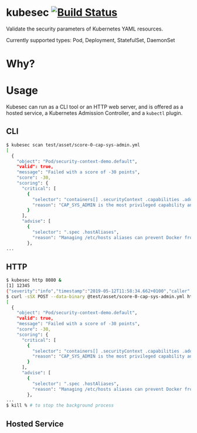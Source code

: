 # kubesec [![Build Status](https://travis-ci.com/controlplaneio/kubesec.svg?token=2zTFdbp4Jrcox4MuDKaD&branch=master)](https://travis-ci.com/controlplaneio/kubesec)

Validate the security parameters of Kubernetes YAML resources.

Currently supported types: Pod, Deployment, StatefulSet, DaemonSet

# Why?

# Usage

Kubesec can run as a CLI tool or an HTTP web server, and is offered as a hosted service, a Kubernetes Admission Controller, and a `kubectl` plugin.

## CLI

```bash
$ kubesec scan test/asset/score-0-cap-sys-admin.yml
[
  {
    "object": "Pod/security-context-demo.default",
    "valid": true,
    "message": "Failed with a score of -30 points",
    "score": -30,
    "scoring": {
      "critical": [
        {
          "selector": "containers[] .securityContext .capabilities .add == SYS_ADMIN",
          "reason": "CAP_SYS_ADMIN is the most privileged capability and should always be avoided"
        }
      ],
      "advise": [
        {
          "selector": ".spec .hostAliases",
          "reason": "Managing /etc/hosts aliases can prevent Docker from modifying the file after a pod's containers have already been started"
        },
...
```

## HTTP

```bash
$ kubesec http 8080 &
[1] 12345
{"severity":"info","timestamp":"2019-05-12T11:58:34.662+0100","caller":"server/server.go:69","message":"Starting HTTP server on port 8080"}
$ curl -sSX POST --data-binary @test/asset/score-0-cap-sys-admin.yml http://localhost:8080/scan
[
  {
    "object": "Pod/security-context-demo.default",
    "valid": true,
    "message": "Failed with a score of -30 points",
    "score": -30,
    "scoring": {
      "critical": [
        {
          "selector": "containers[] .securityContext .capabilities .add == SYS_ADMIN",
          "reason": "CAP_SYS_ADMIN is the most privileged capability and should always be avoided"
        }
      ],
      "advise": [
        {
          "selector": ".spec .hostAliases",
          "reason": "Managing /etc/hosts aliases can prevent Docker from modifying the file after a pod's containers have already been started"
        },
...
$ kill % # to stop the background process
```

## Hosted Service
